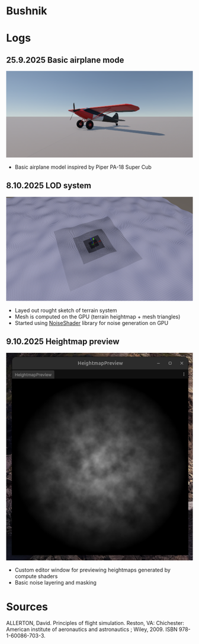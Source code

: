 # Bushnik

# Logs

## 25.9.2025 Basic airplane mode
![Bushplane model](/Image/Airplane.png)
- Basic airplane model inspired by Piper PA-18 Super Cub

## 8.10.2025 LOD system
![LOD system Visualization](/Image/LOD.png)
- Layed out rought sketch of terrain system
- Mesh is computed on the GPU (terrain heightmap + mesh triangles)
- Started using [NoiseShader](https://github.com/keijiro/NoiseShader?tab=readme-ov-file) library for noise generation on GPU

## 9.10.2025 Heightmap preview
![Heightmap preview](/Image/Heightmap.png)
- Custom editor window for previewing heightmaps generated by compute shaders
- Basic noise layering and masking

# Sources
ALLERTON, David. Principles of flight simulation. Reston, VA: Chichester: American institute of aeronautics and astronautics ; Wiley, 2009. ISBN 978-1-60086-703-3.